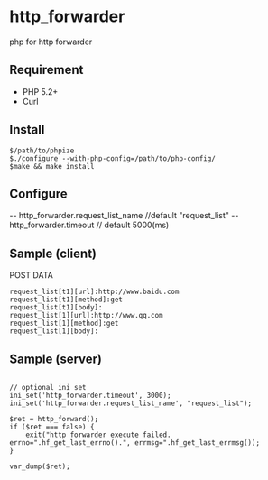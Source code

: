 # http_forwarder
php for http forwarder

## Requirement
- PHP 5.2+
- Curl

## Install
```
$/path/to/phpize
$./configure --with-php-config=/path/to/php-config/
$make && make install
```
## Configure
-- http_forwarder.request_list_name //default "request_list"
-- http_forwarder.timeout // default 5000(ms)

## Sample (client)
POST DATA
```
request_list[t1][url]:http://www.baidu.com
request_list[t1][method]:get
request_list[t1][body]:
request_list[1][url]:http://www.qq.com
request_list[1][method]:get
request_list[1][body]:
```

## Sample (server)
```

// optional ini set
ini_set('http_forwarder.timeout', 3000);
ini_set('http_forwarder.request_list_name', "request_list");

$ret = http_forward();
if ($ret === false) {
	exit("http forwarder execute failed. errno=".hf_get_last_errno().", errmsg=".hf_get_last_errmsg());
}

var_dump($ret);
```

